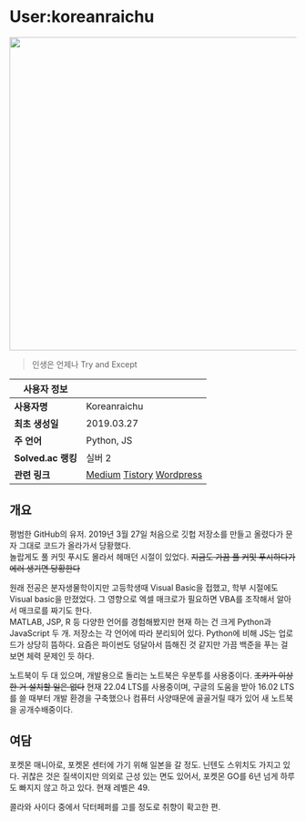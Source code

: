 # User:koreanraichu

<img src="https://img1.daumcdn.net/thumb/R1280x0/?scode=mtistory2&fname=https%3A%2F%2Fblog.kakaocdn.net%2Fdn%2Fk6et4%2FbtszLpyOyCA%2F0Zf2w1UkyZo7r10s2LKXG1%2Fimg.jpg" width="550px">
  
> 인생은 언제나 Try and Except

| 사용자 정보 | |
| --- | --- |
| **사용자명** | Koreanraichu |
| **최초 생성일** | 2019.03.27 |
| **주 언어** | Python, JS |
| **Solved.ac 랭킹** | 실버 2 |
| **관련 링크** | [Medium](https://medium.com/@koreanraichu) [Tistory](https://koreanraichu.tistory.com/) [Wordpress](https://koreanraichu.sfuhost.com/) |

## 개요

평범한 GitHub의 유저. 2019년 3월 27일 처음으로 깃헙 저장소를 만들고 올렸다가 문자 그대로 코드가 올라가서 당황했다.  
놀랍게도 풀 커밋 푸시도 몰라서 헤매던 시절이 있었다. ~~지금도 가끔 풀 커밋 푸시하다가 에러 생기면 당황한다~~  

원래 전공은 분자생물학이지만 고등학생때 Visual Basic을 접했고, 학부 시절에도 Visual basic을 만졌었다. 그 영향으로 엑셀 매크로가 필요하면 VBA를 조작해서 알아서 매크로를 짜기도 한다.  
MATLAB, JSP, R 등 다양한 언어를 경험해봤지만 현재 하는 건 크게 Python과 JavaScript 두 개. 저장소는 각 언어에 따라 분리되어 있다. 
Python에 비해 JS는 업로드가 상당히 뜸하다. 요즘은 파이썬도 덩달아서 뜸해진 것 같지만 가끔 백준을 푸는 걸 보면 체력 문제인 듯 하다. 

노트북이 두 대 있으며, 개발용으로 돌리는 노트북은 우분투를 사용중이다. ~~조카가 이상한 거 설치할 일은 없다~~ 
현재 22.04 LTS를 사용중이며, 구글의 도움을 받아 16.02 LTS를 쓸 때부터 개발 환경을 구축했으나 컴퓨터 사양때문에 골골거릴 때가 있어 새 노트북을 공개수배중이다.  

## 여담

포켓몬 매니아로, 포켓몬 센터에 가기 위해 일본을 갈 정도. 닌텐도 스위치도 가지고 있다. 
귀찮은 것은 질색이지만 의외로 근성 있는 면도 있어서, 포켓몬 GO를 6년 넘게 하루도 빠지지 않고 하고 있다. 현재 레벨은 49. 

콜라와 사이다 중에서 닥터페퍼를 고를 정도로 취향이 확고한 편. 